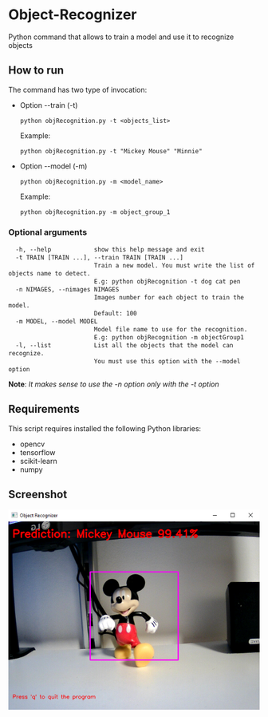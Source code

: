# Object-Recognizer
Python command that allows to train a model and use it to recognize objects

## How to run ##
The command has two type of invocation:
* Option --train (-t)
  ```
  python objRecognition.py -t <objects_list>
  ```
  Example:
  ```
  python objRecognition.py -t "Mickey Mouse" "Minnie"
  ```
  
* Option --model (-m) 
  ```
  python objRecognition.py -m <model_name>
  ```
  Example:
  ```
  python objRecognition.py -m object_group_1
  ```
  
### Optional arguments ###
```
  -h, --help            show this help message and exit
  -t TRAIN [TRAIN ...], --train TRAIN [TRAIN ...]
                        Train a new model. You must write the list of objects name to detect.
                        E.g: python objRecognition -t dog cat pen
  -n NIMAGES, --nimages NIMAGES
                        Images number for each object to train the model.
                        Default: 100
  -m MODEL, --model MODEL
                        Model file name to use for the recognition.
                        E.g: python objRecognition -m objectGroup1
  -l, --list            List all the objects that the model can recognize.
                        You must use this option with the --model option
```
**Note**: _It makes sense to use the -n option only with the -t option_

## Requirements ##
This script requires installed the following Python libraries:
* opencv
* tensorflow
* scikit-learn
* numpy

## Screenshot ##
![Mickey_Mouse](img/mickey_mouse.PNG)
